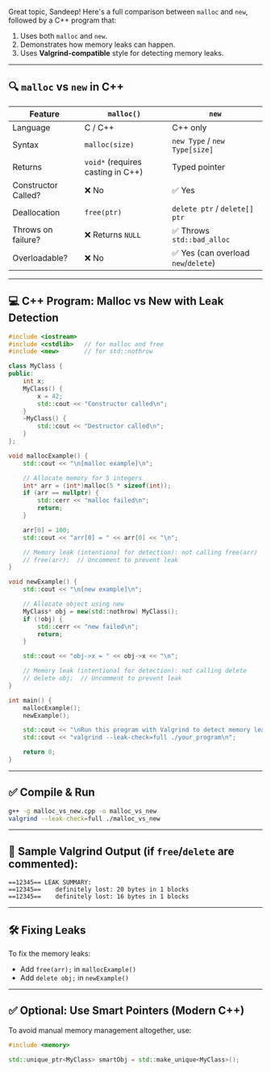Great topic, Sandeep! Here's a full comparison between `malloc` and `new`, followed by a C++ program that:

1. Uses both `malloc` and `new`.
2. Demonstrates how memory leaks can happen.
3. Uses **Valgrind-compatible** style for detecting memory leaks.

---

## 🔍 `malloc` vs `new` in C++

| Feature             | `malloc()`                        | `new`                               |
| ------------------- | --------------------------------- | ----------------------------------- |
| Language            | C / C++                           | C++ only                            |
| Syntax              | `malloc(size)`                    | `new Type` / `new Type[size]`       |
| Returns             | `void*` (requires casting in C++) | Typed pointer                       |
| Constructor Called? | ❌ No                              | ✅ Yes                               |
| Deallocation        | `free(ptr)`                       | `delete ptr` / `delete[] ptr`       |
| Throws on failure?  | ❌ Returns `NULL`                  | ✅ Throws `std::bad_alloc`           |
| Overloadable?       | ❌ No                              | ✅ Yes (can overload `new`/`delete`) |

---

## 💻 C++ Program: Malloc vs New with Leak Detection

```cpp
#include <iostream>
#include <cstdlib>   // for malloc and free
#include <new>       // for std::nothrow

class MyClass {
public:
    int x;
    MyClass() {
        x = 42;
        std::cout << "Constructor called\n";
    }
    ~MyClass() {
        std::cout << "Destructor called\n";
    }
};

void mallocExample() {
    std::cout << "\n[malloc example]\n";

    // Allocate memory for 5 integers
    int* arr = (int*)malloc(5 * sizeof(int));
    if (arr == nullptr) {
        std::cerr << "malloc failed\n";
        return;
    }

    arr[0] = 100;
    std::cout << "arr[0] = " << arr[0] << "\n";

    // Memory leak (intentional for detection): not calling free(arr)
    // free(arr);  // Uncomment to prevent leak
}

void newExample() {
    std::cout << "\n[new example]\n";

    // Allocate object using new
    MyClass* obj = new(std::nothrow) MyClass();
    if (!obj) {
        std::cerr << "new failed\n";
        return;
    }

    std::cout << "obj->x = " << obj->x << "\n";

    // Memory leak (intentional for detection): not calling delete
    // delete obj;  // Uncomment to prevent leak
}

int main() {
    mallocExample();
    newExample();

    std::cout << "\nRun this program with Valgrind to detect memory leaks:\n";
    std::cout << "valgrind --leak-check=full ./your_program\n";

    return 0;
}
```

---

## ✅ Compile & Run

```bash
g++ -g malloc_vs_new.cpp -o malloc_vs_new
valgrind --leak-check=full ./malloc_vs_new
```

---

## 🧪 Sample Valgrind Output (if `free`/`delete` are commented):

```
==12345== LEAK SUMMARY:
==12345==    definitely lost: 20 bytes in 1 blocks
==12345==    definitely lost: 16 bytes in 1 blocks
```

---

## 🛠 Fixing Leaks

To fix the memory leaks:

* Add `free(arr);` in `mallocExample()`
* Add `delete obj;` in `newExample()`

---

## ✅ Optional: Use Smart Pointers (Modern C++)

To avoid manual memory management altogether, use:

```cpp
#include <memory>

std::unique_ptr<MyClass> smartObj = std::make_unique<MyClass>();
```

